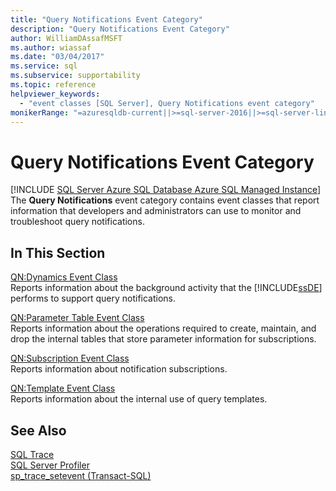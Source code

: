 ```yaml
---
title: "Query Notifications Event Category"
description: "Query Notifications Event Category"
author: WilliamDAssafMSFT
ms.author: wiassaf
ms.date: "03/04/2017"
ms.service: sql
ms.subservice: supportability
ms.topic: reference
helpviewer_keywords:
  - "event classes [SQL Server], Query Notifications event category"
monikerRange: "=azuresqldb-current||>=sql-server-2016||>=sql-server-linux-2017||=azuresqldb-mi-current"
---
```

# Query Notifications Event Category
[!INCLUDE [SQL Server Azure SQL Database Azure SQL Managed Instance](../../includes/applies-to-version/sql-asdb-asdbmi.md)]
  The **Query Notifications** event category contains event classes that report information that developers and administrators can use to monitor and troubleshoot query notifications.  
  
## In This Section  
 [QN:Dynamics Event Class](../../relational-databases/event-classes/qn-dynamics-event-class.md)  
 Reports information about the background activity that the [!INCLUDE[ssDE](../../includes/ssde-md.md)] performs to support query notifications.  
  
 [QN:Parameter Table Event Class](../../relational-databases/event-classes/qn-parameter-table-event-class.md)  
 Reports information about the operations required to create, maintain, and drop the internal tables that store parameter information for subscriptions.  
  
 [QN:Subscription Event Class](../../relational-databases/event-classes/qn-subscription-event-class.md)  
 Reports information about notification subscriptions.  
  
 [QN:Template Event Class](../../relational-databases/event-classes/qn-template-event-class.md)  
 Reports information about the internal use of query templates.  
  
## See Also  
 [SQL Trace](../../relational-databases/sql-trace/sql-trace.md)   
 [SQL Server Profiler](../../tools/sql-server-profiler/sql-server-profiler.md)   
 [sp_trace_setevent &#40;Transact-SQL&#41;](../../relational-databases/system-stored-procedures/sp-trace-setevent-transact-sql.md)  
  
  
